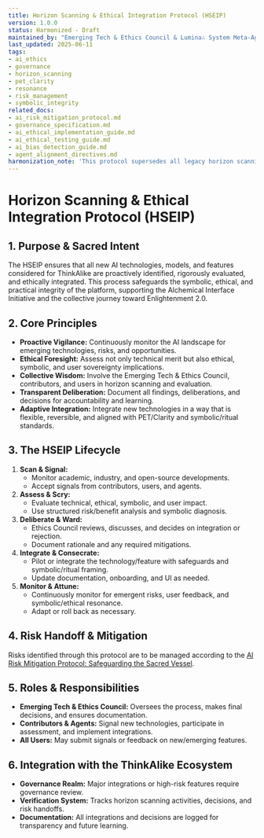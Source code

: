 ```yaml
---
title: Horizon Scanning & Ethical Integration Protocol (HSEIP)
version: 1.0.0
status: Harmonized - Draft
maintained_by: "Emerging Tech & Ethics Council & Lumina∴ System Meta-Agent"
last_updated: 2025-06-11
tags:
- ai_ethics
- governance
- horizon_scanning
- pet_clarity
- resonance
- risk_management
- symbolic_integrity
related_docs:
- ai_risk_mitigation_protocol.md
- governance_specification.md
- ai_ethical_implementation_guide.md
- ai_ethical_testing_guide.md
- ai_bias_detection_guide.md
- agent_alignment_directives.md
harmonization_note: 'This protocol supersedes all legacy horizon scanning and AI integration guides. It establishes the canonical process for identifying, evaluating, and ethically integrating emerging AI technologies and features within ThinkAlike, ensuring alignment with PET/Clarity, symbolic/ritual, and user sovereignty principles.'
---
```


# Horizon Scanning & Ethical Integration Protocol (HSEIP)

## 1. Purpose & Sacred Intent
The HSEIP ensures that all new AI technologies, models, and features considered for ThinkAlike are proactively identified, rigorously evaluated, and ethically integrated. This process safeguards the symbolic, ethical, and practical integrity of the platform, supporting the Alchemical Interface Initiative and the collective journey toward Enlightenment 2.0.

## 2. Core Principles
- **Proactive Vigilance:** Continuously monitor the AI landscape for emerging technologies, risks, and opportunities.
- **Ethical Foresight:** Assess not only technical merit but also ethical, symbolic, and user sovereignty implications.
- **Collective Wisdom:** Involve the Emerging Tech & Ethics Council, contributors, and users in horizon scanning and evaluation.
- **Transparent Deliberation:** Document all findings, deliberations, and decisions for accountability and learning.
- **Adaptive Integration:** Integrate new technologies in a way that is flexible, reversible, and aligned with PET/Clarity and symbolic/ritual standards.

## 3. The HSEIP Lifecycle
1. **Scan & Signal:**
   - Monitor academic, industry, and open-source developments.
   - Accept signals from contributors, users, and agents.
2. **Assess & Scry:**
   - Evaluate technical, ethical, symbolic, and user impact.
   - Use structured risk/benefit analysis and symbolic diagnosis.
3. **Deliberate & Ward:**
   - Ethics Council reviews, discusses, and decides on integration or rejection.
   - Document rationale and any required mitigations.
4. **Integrate & Consecrate:**
   - Pilot or integrate the technology/feature with safeguards and symbolic/ritual framing.
   - Update documentation, onboarding, and UI as needed.
5. **Monitor & Attune:**
   - Continuously monitor for emergent risks, user feedback, and symbolic/ethical resonance.
   - Adapt or roll back as necessary.

## 4. Risk Handoff & Mitigation
Risks identified through this protocol are to be managed according to the [AI Risk Mitigation Protocol: Safeguarding the Sacred Vessel](ai_risk_mitigation_protocol.md).

## 5. Roles & Responsibilities
- **Emerging Tech & Ethics Council:** Oversees the process, makes final decisions, and ensures documentation.
- **Contributors & Agents:** Signal new technologies, participate in assessment, and implement integrations.
- **All Users:** May submit signals or feedback on new/emerging features.

## 6. Integration with the ThinkAlike Ecosystem
- **Governance Realm:** Major integrations or high-risk features require governance review.
- **Verification System:** Tracks horizon scanning activities, decisions, and risk handoffs.
- **Documentation:** All integrations and decisions are logged for transparency and future learning.
